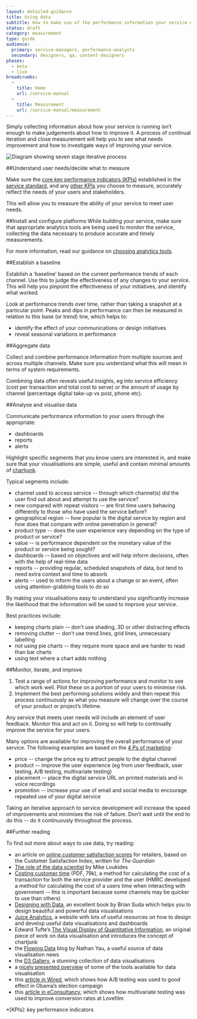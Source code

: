 ```yaml
---
layout: detailed-guidance
title: Using data
subtitle: How to make use of the performance information your service collects
status: draft
category: measurement
type: guide
audience:
  primary: service-managers, performance-analysts
  secondary: designers, qa, content-designers
phases:
  - beta
  - live
breadcrumbs:
  -
    title: Home
    url: /service-manual
  -
    title: Measurement
    url: /service-manual/measurement
---
```


Simply collecting information about how your service is running isn’t enough to make judgements about how to improve it. A process of continual iteration and close measurement will help you to see what needs improvement and how to investigate ways of improving your service.

![Diagram showing seven stage iterative process](/service-manual/assets/images/kpis/monitor.png)

##Understand user needs/decide what to measure

Make sure the [core key performance indicators (KPIs)](/service-manual/measurement#what-will-you-measure) established in the [service standard](/service-manual/digital-by-default/index.html), and any [other KPIs](/service-manual/measurement/other-kpis.html) you choose to measure, accurately reflect the needs of your users and stakeholders.

This will allow you to measure the ability of your service to meet user needs.

##Install and configure platforms
While building your service, make sure that appropriate analytics tools are being used to monitor the service, collecting the data necessary to produce accurate and timely measurements.

For more information, read our guidance on [choosing analytics tools](/service-manual/making-software/analytics-tools.html).

##Establish a baseline

Establish a ‘baseline’ based on the current performance trends of each channel. Use this to judge the effectiveness of any changes to your service. This will help you pinpoint the effectiveness of your initiatives, and identify what worked.

Look at performance trends over time, rather than taking a snapshot at a particular point. Peaks and dips in performance can then be measured in relation to this base (or trend) line, which helps to:

* identify the effect of your communications or design initiatives
* reveal seasonal variations in performance

##Aggregate data

Collect and combine performance information from multiple sources and across multiple channels. Make sure you understand what this will mean in terms of system requirements.

Combining data often reveals useful insights, eg into service efficiency (cost per transaction and total cost to serve) or the amount of usage by channel (percentage digital take-up vs post, phone etc).

##Analyse and visualise data

Communicate performance information to your users through the appropriate:

* dashboards
* reports
* alerts

Highlight specific segments that you know users are interested in, and make sure that your visualisations are simple, useful and contain minimal amounts of [chartjunk](https://en.wikipedia.org/wiki/Chartjunk).

Typical segments include:

* channel used to access service -- through which channel(s) did the user find out about and attempt to use the service?
* new compared with repeat visitors -- are first time users behaving differently to those who have used the service before?
* geographical region -- how popular is the digital service by region and how does that compare with online penetration in general?
* product type -- does the user experience vary depending on the type of product or service?
* value -- is performance dependent on the monetary value of the product or service being sought?
* dashboards -- based on objectives and will help inform decisions, often with the help of real-time data
* reports -- providing regular, scheduled snapshots of data, but tend to need extra context and time to absorb
* alerts -- used to inform the users about a change or an event, often using attention-grabbing tools to do so

By making your visualisations easy to understand you significantly increase the likelihood that the information will be used to improve your service.

Best practices include:

* keeping charts plain -- don’t use shading, 3D or other distracting effects
* removing clutter -- don’t use trend lines, grid lines, unnecessary labelling
* not using pie charts -- they require more space and are harder to read than bar charts
* using text where a chart adds nothing

##Monitor, iterate, and improve

1.    Test a range of actions for improving performance and monitor to see which work well. Pilot these on a portion of your users to minimise risk.
2.    Implement the best performing solutions widely and then repeat this process continuously as what you measure will change over the course of your product or project’s lifetime.

Any service that meets user needs will include an element of user feedback. Monitor this and act on it. Doing so will help to continually improve the service for your users.

Many options are available for improving the overall performance of your service. The following examples are based on the [4 Ps of marketing](https://en.wikipedia.org/wiki/Marketing_mix):

* price -- change the price eg to attract people to the digital channel
* product -- improve the user experience (eg from user feedback, user testing, A/B testing, multivariate testing)
* placement -- place the digital service URL on printed materials and in voice recordings
* promotion -- increase your use of email and social media to encourage repeated use of your digital service

Taking an iterative approach to service development will increase the speed of improvements and minimises the risk of failure. Don’t wait until the end to do this -- do it continuously throughout the process.

##Further reading

To find out more about ways to use data, try reading:

* an article on [online customer satisfaction scores](http://www.theguardian.com/money/2010/dec/22/amazon-top-consumer-satisfaction) for retailers, based on the Customer Satisfaction Index, written for *The Guardian*
* [The role of the data scientist](http://radar.oreilly.com/2010/06/what-is-data-science.html) by Mike Loukides
* [Costing customer time](http://www.hmrc.gov.uk/research/cost-of-time.pdf) (PDF, 79k), a method for calculating the cost of a transaction for both the service provider and the user (HMRC developed a method for calculating the cost of a users time when interacting with government -- this is important because some channels may be quicker to use than others)
* [Designing with Data](http://designingwithdata.co.uk/), an excellent book by Brian Suda which helps you to design beautiful and powerful data visualisations
* [Juice Analytics](http://www.juiceanalytics.com/), a website with lots of useful resources on how to design and develop useful data visualisations and dashboards
* Edward Tufte’s [The Visual Display of Quantitative Information](http://www.edwardtufte.com/tufte/books_vdqi), an original piece of work on data visualisation and introduces the concept of chartjunk
* the [Flowing Data](http://flowingdata.com/) blog by Nathan Yau, a useful source of data visualisation news
* the [D3 Gallery](https://github.com/mbostock/d3/wiki/Gallery), a stunning collection of data visualisations
* a [nicely presented overview](http://selection.datavisualization.ch/) of some of the tools available for data visualisation
* this [article in Wired](http://www.wired.com/2012/04/ff_abtesting/all/1), which shows how A/B testing was used to good effect in Obama’s election campaign
* this [article in eConsultancy](https://econsultancy.com/blog/2454-q-a-lovefilm-s-craig-sullivan-on-a-b-and-multi-variate-testing), which shows how multivariate testing was used to improve conversion rates at Lovefilm

*[KPIs]: key performance indicators
